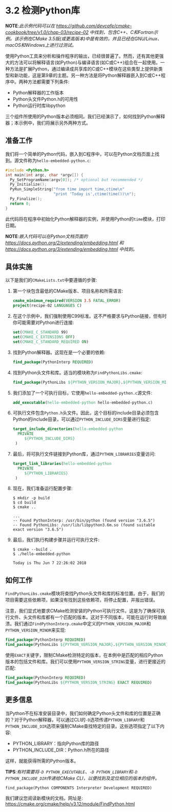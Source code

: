 # 3.2 检测Python库

**NOTE**:*此示例代码可以在 https://github.com/devcafe/cmake-cookbook/tree/v1.0/chap-03/recipe-02 中找到，包含C++、C和Fortran示例。该示例在CMake 3.5版(或更高版本)中是有效的，并且已经在GNU/Linux、macOS和Windows上进行过测试。*

使用Python工具来分析和操作程序的输出，已经很普遍了。然而，还有其他更强大的方法可以将解释语言(如Python)与编译语言(如C或C++)组合在一起使用。一种方法是扩展Python，通过编译成共享库的C或C++模块在这些类型上提供新类型和新功能，这是第9章的主题。另一种方法是将Python解释器嵌入到C或C++程序中。两种方法都需要下列条件:

* Python解释器的工作版本
* Python头文件Python.h的可用性
* Python运行时库libpython

三个组件所使用的Python版本必须相同。我们已经演示了，如何找到Python解释器；本示例中，我们将展示另外两种方式。

## 准备工作

我们将一个简单的Python代码，嵌入到C程序中，可以在Python文档页面上找到。源文件称为`hello-embedded-python.c`:

```c
#include <Python.h>
int main(int argc, char *argv[]) {
  Py_SetProgramName(argv[0]); /* optional but recommended */
  Py_Initialize();
  PyRun_SimpleString("from time import time,ctime\n"
                     "print 'Today is',ctime(time())\n");
  Py_Finalize();
  return 0;
}
```

此代码将在程序中初始化Python解释器的实例，并使用Python的`time`模块，打印日期。

**NOTE**:*嵌入代码可以在Python文档页面的 https://docs.python.org/2/extending/embedding.html 和 https://docs.python.org/3/extending/embedding.html 中找到。*

## 具体实施

以下是我们的`CMakeLists.txt`中要遵循的步骤:

1. 第一个块包含最低的CMake版本、项目名称和所需语言:

   ```cmake
   cmake_minimum_required(VERSION 3.5 FATAL_ERROR)
   project(recipe-02 LANGUAGES C)
   ```

2. 在这个示例中，我们强制使用C99标准。这不严格要求与Python链接，但有时你可能需要对Python进行连接:

   ```cmake
   set(CMAKE_C_STANDARD 99)
   set(CMAKE_C_EXTENSIONS OFF)
   set(CMAKE_C_STANDARD_REQUIRED ON)
   ```

3. 找到Python解释器。这现在是一个必要的依赖:

   ```cmake
   find_package(PythonInterp REQUIRED)
   ```

4. 找到Python头文件和库。适当的模块称为`FindPythonLibs.cmake`:

   ```cmake
   find_package(PythonLibs ${PYTHON_VERSION_MAJOR}.${PYTHON_VERSION_MINOR} EXACT REQUIRED)
   ```

5. 我们添加了一个可执行目标，它使用`hello-embedded-python.c`源文件:

   ```cmake
   add_executable(hello-embedded-python hello-embedded-python.c)
   ```

6. 可执行文件包含`Python.h`头文件。因此，这个目标的include目录必须包含Python的include目录，可以通过`PYTHON_INCLUDE_DIRS`变量进行指定:

   ```cmake
   target_include_directories(hello-embedded-python
     PRIVATE
     	${PYTHON_INCLUDE_DIRS}
   	)
   ```

7. 最后，将可执行文件链接到Python库，通过`PYTHON_LIBRARIES`变量访问:

   ```cmake
   target_link_libraries(hello-embedded-python
     PRIVATE
     	${PYTHON_LIBRARIES}
   	)
   ```

8. 现在，我们准备运行配置步骤:

   ```shell
   $ mkdir -p build
   $ cd build
   $ cmake ..
   
   ...
   -- Found PythonInterp: /usr/bin/python (found version "3.6.5")
   -- Found PythonLibs: /usr/lib/libpython3.6m.so (found suitable exact version "3.6.5")
   ```

9. 最后，我们执行构建步骤并运行可执行文件:

   ```shell
   $ cmake --build .
   $ ./hello-embedded-python
   
   Today is Thu Jun 7 22:26:02 2018
   ```

## 如何工作

`FindPythonLibs.cmake`模块将查找Python头文件和库的标准位置。由于，我们的项目需要这些依赖项，如果没有找到这些依赖项，将停止配置，并报出错误。

注意，我们显式地要求CMake检测安装的Python可执行文件。这是为了确保可执行文件、头文件和库都有一个匹配的版本。这对于不同版本，可能在运行时导致崩溃。我们通过`FindPythonInterp.cmake`中定义的`PYTHON_VERSION_MAJOR`和`PYTHON_VERSION_MINOR`来实现:

```cmake
find_package(PythonInterp REQUIRED)
find_package(PythonLibs ${PYTHON_VERSION_MAJOR}.${PYTHON_VERSION_MINOR} EXACT REQUIRED)
```

使用`EXACT`关键字，限制CMake检测特定的版本，在本例中是匹配的相应Python版本的包括文件和库。我们可以使用`PYTHON_VERSION_STRING`变量，进行更接近的匹配:

```cmake
find_package(PythonInterp REQUIRED)
find_package(PythonLibs ${PYTHON_VERSION_STRING} EXACT REQUIRED)
```

## 更多信息

当Python不在标准安装目录中，我们如何确定Python头文件和库的位置是正确的？对于Python解释器，可以通过CLI的`-D`选项传递`PYTHON_LIBRARY`和`PYTHON_INCLUDE_DIR`选项来强制CMake查找特定的目录。这些选项指定了以下内容:

* PYTHON_LIBRARY：指向Python库的路径
* PYTHON_INCLUDE_DIR：Python.h所在的路径

这样，就能获得所需的Python版本。

**TIPS**:*有时需要将`-D PYTHON_EXECUTABLE`、`-D PYTHON_LIBRARY`和`-D PYTHON_INCLUDE_DIR`传递给CMake CLI，以便找到及定位相应的版本的组件。*

`find_package(Python COMPONENTS Interpreter Development REQUIRED)`

我们建议您阅读新模块的文档，网址是: https://cmake.org/cmake/help/v3.12/module/FindPython.html

